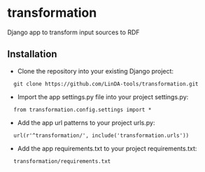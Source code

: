 # transformation
Django app to transform input sources to RDF


## Installation
* Clone the repository into your existing Django project:
```shell
  git clone https://github.com/LinDA-tools/transformation.git
```
* Import the app settings.py file into your project settings.py:
```shell
  from transformation.config.settings import *
```
* Add the app url patterns to your project urls.py:
```shell
  url(r'^transformation/', include('transformation.urls'))
```
* Add the app requirements.txt to your project requirements.txt:
```shell
  transformation/requirements.txt
```
